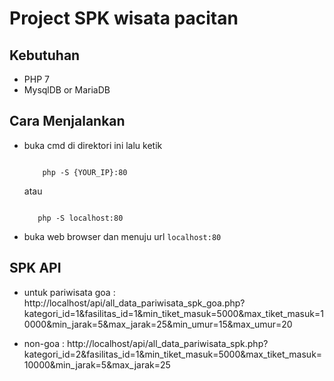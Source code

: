 # Project SPK wisata pacitan

## Kebutuhan

- PHP 7
- MysqlDB or MariaDB

## Cara Menjalankan

- buka cmd di direktori ini lalu ketik
    ```
        
        php -S {YOUR_IP}:80

    ```
    atau

     ```
        
        php -S localhost:80

    ```
- buka web browser dan menuju url `localhost:80`

## SPK API

* untuk pariwisata goa : http://localhost/api/all_data_pariwisata_spk_goa.php?kategori_id=1&fasilitas_id=1&min_tiket_masuk=5000&max_tiket_masuk=10000&min_jarak=5&max_jarak=25&min_umur=15&max_umur=20

* non-goa : http://localhost/api/all_data_pariwisata_spk.php?kategori_id=2&fasilitas_id=1&min_tiket_masuk=5000&max_tiket_masuk=10000&min_jarak=5&max_jarak=25